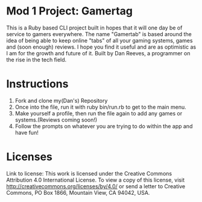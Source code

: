 # Mod 1 Project: Gamertag 

This is a Ruby based CLI project built in hopes that it will one day be of service to gamers everywhere. The name "Gamertab" is based around the idea of being able to keep online "tabs" of all your gaming systems, games and (soon enough) reviews. I hope you find it useful and are as optimistic as I am for the growth and future of it. Built by Dan Reeves, a programmer on the rise in the tech field. 

# Instructions 

1. Fork and clone my(Dan's) Repository
2. Once into the file, run it with ruby bin/run.rb to get to the main menu.
3. Make yourself a profile, then run the file again to add any games or systems.(Reviews coming soon!)
4. Follow the prompts on whatever you are trying to do within the app and have fun!

# Licenses

Link to license: 
This work is licensed under the Creative Commons Attribution 4.0 International License. To view a copy of this license, visit http://creativecommons.org/licenses/by/4.0/ or send a letter to Creative Commons, PO Box 1866, Mountain View, CA 94042, USA.
